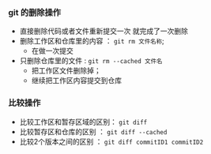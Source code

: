 ### git 的删除操作 
- 直接删除代码或者文件重新提交一次 就完成了一次删除 
- 删除工作区和仓库里的内容 ： `git rm 文件名称`;
    - 在做一次提交
- 只删除仓库里的文件 : `git rm --cached 文件名`
    - 把工作区文件删除掉；
    - 继续把工作区内容提交到仓库 
### 比较操作
- 比较工作区和暂存区域的区别： `git diff`
- 比较暂存区和仓库的区别  ： `git diff --cached`
- 比较2个版本之间的区别 ： `git diff commitID1 commitID2`